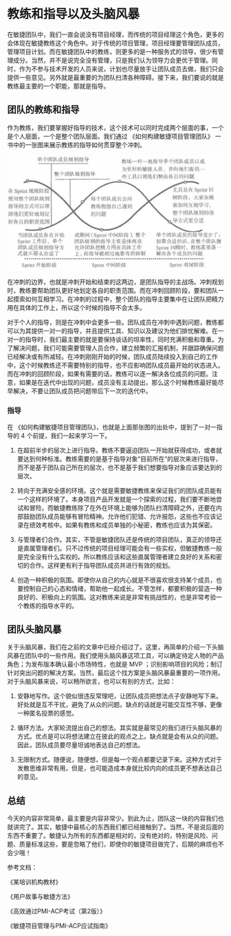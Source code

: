 # 教练和指导以及头脑风暴

在敏捷团队中，我们一直会说没有项目经理，而传统的项目经理这个角色，更多的会体现在敏捷教练这个角色中。对于传统的项目管理，项目经理要管理团队成员，管理项目计划。而在敏捷团队中的教练，则更多的是一种服务式的领导，很少有管理成分。当然，并不是说完全没有管理，只是我们认为领导力会更优于管理。同时，作为不参与技术开发的人员来说，计划也尽量放手让团队成员去做，我们只会提供一些意见。另外就是最重要的为团队扫清各种障碍。接下来，我们要说的就是教练最主要的一个职能，那就是指导。

## 团队的教练和指导

作为教练，我们要掌握好指导的技术，这个技术可以同时完成两个层面的事，一个是个人层面，一个是整个团队层面。我们通过 《如何构建敏捷项目管理团队》 一书中的一张图来展示教练的指导如何贯穿整个冲刺。

![./img/631.jpg](./img/631.jpg)

在冲刺的边界，也就是冲刺开始和结束的这两边，是团队指导的主战场。冲刺规划时，教练要帮助团队更好地划定各自的职责范围。而在冲刺回顾阶段，要和团队一起摸索如何互相学习。在冲刺的过程中，整个团队的指导主要集中在让团队把精力用在具体的工作上，所以这个时候的指导不会太多。

对于个人的指导，则是在冲刺中会更多一些。团队成员在冲刺中遇到问题，教练都可以为其提供一对一的指导，并且提供工具、知识以及建议为他们排忧解难。在一对一的指导时，我们最主要的就是要保持谈话的坦率性，同时充满积极和尊重。为了解决问题，我们可能需要管理人员合作，建立频繁的汇报机制，并跟踪确保问题已经解决或有所减轻。在冲刺刚刚开始的时候，团队成员陆续投入到自己的工作中，这个时候教练还不需要特别的指导，也不应影响团队成员最开始的状态进入。而在冲刺的回顾阶段，如果有需要的话，教练可以逐一解决各位成员的问题。注意，如果是在迭代中出现的问题，成员没有主动提出，那么这个时候教练最好能尽早解决，不要让团队成员把问题带后下一次的迭代中。

### 指导

在 《如何构建敏捷项目管理团队》，也就是上面那张图的出处中，提到了一对一指导的 4 个前提，我们一起来学习一下。

1. 在超前半步的层次上进行指导。教练不要逼迫团队一开始就获得成功，或者就要达到何种标准。教练需要的是基于指导对象“目前所在”的层次来进行指导，而不是基于团队自己所在的层次，也不是基于我们想要指导对象应该要达到的层次。

2. 转向于充满安全感的环境。这个就是需要敏捷教练来保证我们的团队成员能有一个这样的环境了。本身项目产品开发就是一个探索的过程，我们要不断地尝试和冒险，而敏捷教练除了在外在环境上能够为团队扫清障碍之外，还要在内部鼓励团队成员能够有冒险精神。允许他们犯错、允许报怨，这些也不应该记录在绩效考核中。如果有教练和成员单独的小秘密，教练也应该为其保密。

3. 与管理者们合作。其实，不管是敏捷团队还是传统的项目团队，真正的领导还是直属管理者们。只不过传统的项目经理可能会有一些实权，但敏捷教练一般是完全没有什么实权的。所以教练应该和这些直属管理者建立良好的关系和密切的合作。这样更有利于指导团队成员并进行有效的规划。

4. 创造一种积极的氛围。即使你从自己的内心就是不很喜欢很支持某个成员，也要控制自己的心态和情绪，帮助他一起成长。不管怎样，都要积极的营造一种良好的、积极向上的氛围。这对教练来说是非常有挑战性的，也是非常考验一个教练的指导水平的。

## 团队头脑风暴

关于头脑风暴，我们在之前的文章中已经介绍过了。这里，再简单的介绍一下头脑风暴在团队中的一些作用。我们使用头脑风暴这项工具，可以确定待定人物的产品角色；为发布版本确认最小市场特性，也就是 MVP ；识别影响项目的风险；制订针对突出问题的解决方案。当然，最后这个找方案是头脑风暴最重要的一项作用。对于头脑风暴来说，可以畅所欲言，也可以有别的方式，比如：

1. 安静地写作。这个貌似很违反常理吧，让团队成员把想法点子安静地写下来。好处就是互不干扰，避免了从众的问题。缺点的话就是可能交互性不够，更像一种匿名投票的感觉。

2. 循环方法。大家轮流提出自己的想法。其实就是最常见的我们进行头脑风暴的方式。优点是可以将想法建立在彼此的观点之上。缺点就是会有从众的问题。因此，团队成员要尽量坦诚地表达自己的想法。

3. 无限制方式。随便说，随便想，但是每一个观点都要记录下来。这种方式对于发散思维非常有用，但是，也可能造成本身就比较内向的成员更不想表达自己的意见。

## 总结

今天的内容非常简单，最主要是内容非常少。到此为止，团队这一块的内容我们也就讲完了。其实，敏捷中最核心的东西我们都已经接触到了。当然，不是说后面的东西不重要了。敏捷认为所有的东西都是相对的，没有绝对的，特别是风险、问题、质量标准这些，要是忽略了他们，即使你的敏捷项目做完了，后期的麻烦也不会少哦！

参考文档：

《某培训机构教材》

《用户故事与敏捷方法》

《高效通过PMI-ACP考试（第2版）》

《敏捷项目管理与PMI-ACP应试指南》
